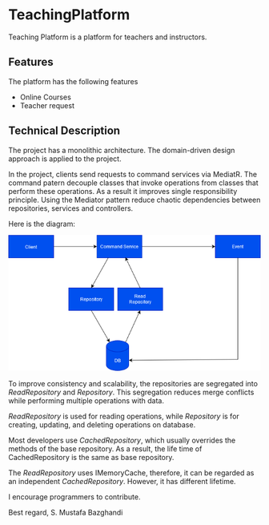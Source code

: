 # TeachingPlatform

Teaching Platform is a platform for teachers and instructors. 

## Features
The platform has the following features
- Online Courses
- Teacher request

## Technical Description

The project has a monolithic architecture. The domain-driven design approach is applied to the project.

In the project, clients send requests to command services via MediatR. 
The command patern decouple classes that invoke operations from classes that perform these operations. As a result it improves single responsibility principle. 
Using the Mediator pattern reduce chaotic dependencies between repositories, services and controllers.

Here is  the diagram:

![DDD](https://github.com//mustafas18/TeachingPlatform/blob/master/DesignDiagram.png?raw=true)

To improve consistency and scalability, the repositories are segregated into *ReadRepository* and *Repository*. This segregation reduces merge conflicts while performing multiple operations with data. 

*ReadRepository* is used for reading operations, while *Repository* is for creating, updating, and deleting operations on database.

Most developers use *CachedRepository*, which usually overrides the methods of the base repository. As a result, the life time of CachedRepository is the same as base repository.

The *ReadRepository* uses IMemoryCache, therefore, it can be regarded as an independent *CachedRepository*. However, it has different lifetime.


I encourage programmers to contribute.

Best regard,
S. Mustafa Bazghandi
